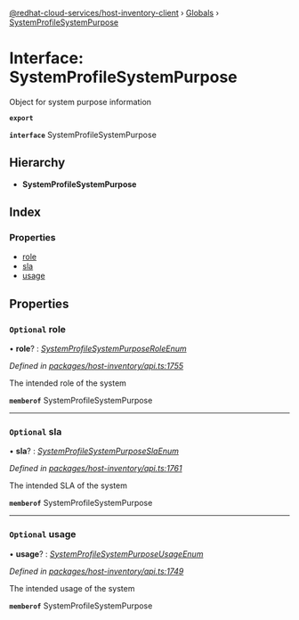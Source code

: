 [@redhat-cloud-services/host-inventory-client](../README.md) › [Globals](../globals.md) › [SystemProfileSystemPurpose](systemprofilesystempurpose.md)

# Interface: SystemProfileSystemPurpose

Object for system purpose information

**`export`** 

**`interface`** SystemProfileSystemPurpose

## Hierarchy

* **SystemProfileSystemPurpose**

## Index

### Properties

* [role](systemprofilesystempurpose.md#optional-role)
* [sla](systemprofilesystempurpose.md#optional-sla)
* [usage](systemprofilesystempurpose.md#optional-usage)

## Properties

### `Optional` role

• **role**? : *[SystemProfileSystemPurposeRoleEnum](../enums/systemprofilesystempurposeroleenum.md)*

*Defined in [packages/host-inventory/api.ts:1755](https://github.com/RedHatInsights/javascript-clients/blob/master/packages/host-inventory/api.ts#L1755)*

The intended role of the system

**`memberof`** SystemProfileSystemPurpose

___

### `Optional` sla

• **sla**? : *[SystemProfileSystemPurposeSlaEnum](../enums/systemprofilesystempurposeslaenum.md)*

*Defined in [packages/host-inventory/api.ts:1761](https://github.com/RedHatInsights/javascript-clients/blob/master/packages/host-inventory/api.ts#L1761)*

The intended SLA of the system

**`memberof`** SystemProfileSystemPurpose

___

### `Optional` usage

• **usage**? : *[SystemProfileSystemPurposeUsageEnum](../enums/systemprofilesystempurposeusageenum.md)*

*Defined in [packages/host-inventory/api.ts:1749](https://github.com/RedHatInsights/javascript-clients/blob/master/packages/host-inventory/api.ts#L1749)*

The intended usage of the system

**`memberof`** SystemProfileSystemPurpose
